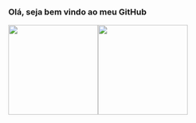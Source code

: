 ### Olá, seja bem vindo ao meu GitHub

<div>
<a href="https://github.com/LAmentt">
<img loading="lazy" height="180em" src="https://github-readme-stats.vercel.app/api/top-langs/?username=LAmentt&layout=compact&langs_count=7&theme=midnight-purple"/><img loading="lazy" height="180em" src="https://github-readme-stats.vercel.app/api?username=LAmentt&show_icons=true&theme=midnight-purple&include_all_commits=true&count_private=true"/></div>



